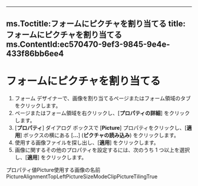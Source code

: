

---
ms.Toctitle:フォームにピクチャを割り当てる
title:フォームにピクチャを割り当てる
ms.ContentId:ec570470-9ef3-9845-9e4e-433f86bb6ee4
---
# フォームにピクチャを割り当てる





1. フォーム デザイナーで、画像を割り当てるページまたはフォーム領域のタブをクリックします。
2. ページまたはフォーム領域を右クリックし、[**プロパティの詳細**] をクリックします。
3. [**プロパティ**] ダイアログ ボックスで [**Picture**] プロパティをクリックし、[**適用**] ボックスの横にある [**...**] (**ピクチャの読み込み**) をクリックします。
4. 使用する画像ファイルを探し出し、[**適用**] をクリックします。
5. 画像に関するその他のプロパティを設定するには、次のうち 1 つ以上を選択し、[**適用**] をクリックします。 


プロパティ値Picture使用する画像の名前PictureAlignmentTopLeftPictureSizeModeClipPictureTilingTrue



